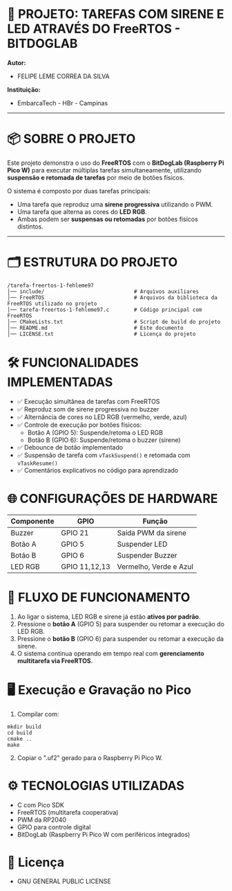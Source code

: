 # 🔔 PROJETO: TAREFAS COM SIRENE E LED ATRAVÉS DO FreeRTOS - BITDOGLAB

**Autor:**  
- FELIPE LEME CORREA DA SILVA

**Instituição:**  
- EmbarcaTech - HBr - Campinas

---

# 📦 SOBRE O PROJETO

Este projeto demonstra o uso do **FreeRTOS** com o **BitDogLab (Raspberry Pi Pico W)** para executar múltiplas tarefas simultaneamente, utilizando **suspensão e retomada de tarefas** por meio de botões físicos.

O sistema é composto por duas tarefas principais:

- Uma tarefa que reproduz uma **sirene progressiva** utilizando o PWM.
- Uma tarefa que alterna as cores do **LED RGB**.
- Ambas podem ser **suspensas ou retomadas** por botões físicos distintos.

---

# 🗂️ ESTRUTURA DO PROJETO

```
/tarefa-freertos-1-fehleme97
│── include/                             # Arquivos auxiliares
│── FreeRTOS                             # Arquivos da biblioteca da FreeRTOS utilizado no projeto
│── tarefa-freertos-1-fehleme97.c        # Código principal com FreeRTOS
│── CMakeLists.txt                       # Script de build do projeto
│── README.md                            # Este documento
│── LICENSE.txt                          # Licença do projeto
```

# 🛠️ FUNCIONALIDADES IMPLEMENTADAS

- ✅ Execução simultânea de tarefas com FreeRTOS  
- ✅ Reproduz som de sirene progressiva no buzzer  
- ✅ Alternância de cores no LED RGB (vermelho, verde, azul)  
- ✅ Controle de execução por botões físicos:  
  - Botão A (GPIO 5): Suspende/retoma o LED RGB  
  - Botão B (GPIO 6): Suspende/retoma o buzzer (sirene)  
- ✅ Debounce de botão implementado  
- ✅ Suspensão de tarefa com `vTaskSuspend()` e retomada com `vTaskResume()`  
- ✅ Comentários explicativos no código para aprendizado    

# 🌐 CONFIGURAÇÕES DE HARDWARE

| Componente  | GPIO          | Função              |
|-------------|---------------|---------------------|
| Buzzer      | GPIO 21       | Saída PWM da sirene |
| Botão A     | GPIO 5        | Suspender LED       |
| Botão B     | GPIO 6        | Suspender Buzzer    |
| LED RGB     | GPIO 11,12,13 | Vermelho, Verde e Azul |

# 🔄 FLUXO DE FUNCIONAMENTO

1. Ao ligar o sistema, LED RGB e sirene já estão **ativos por padrão**.
2. Pressione o **botão A** (GPIO 5) para suspender ou retomar a execução do LED RGB.
3. Pressione o **botão B** (GPIO 6) para suspender ou retomar a execução da sirene.
4. O sistema continua operando em tempo real com **gerenciamento multitarefa via FreeRTOS**.

# 🖥️ Execução e Gravação no Pico

1. Compilar com:

```
mkdir build
cd build
cmake ..
make
``` 

2. Copiar o ".uf2" gerado para o Raspberry Pi Pico W.

# ⚙️ TECNOLOGIAS UTILIZADAS

- C com Pico SDK
- FreeRTOS (multitarefa cooperativa)
- PWM da RP2040
- GPIO para controle digital
- BitDogLab (Raspberry Pi Pico W com periféricos integrados)

# 📜 Licença

- GNU GENERAL PUBLIC LICENSE
